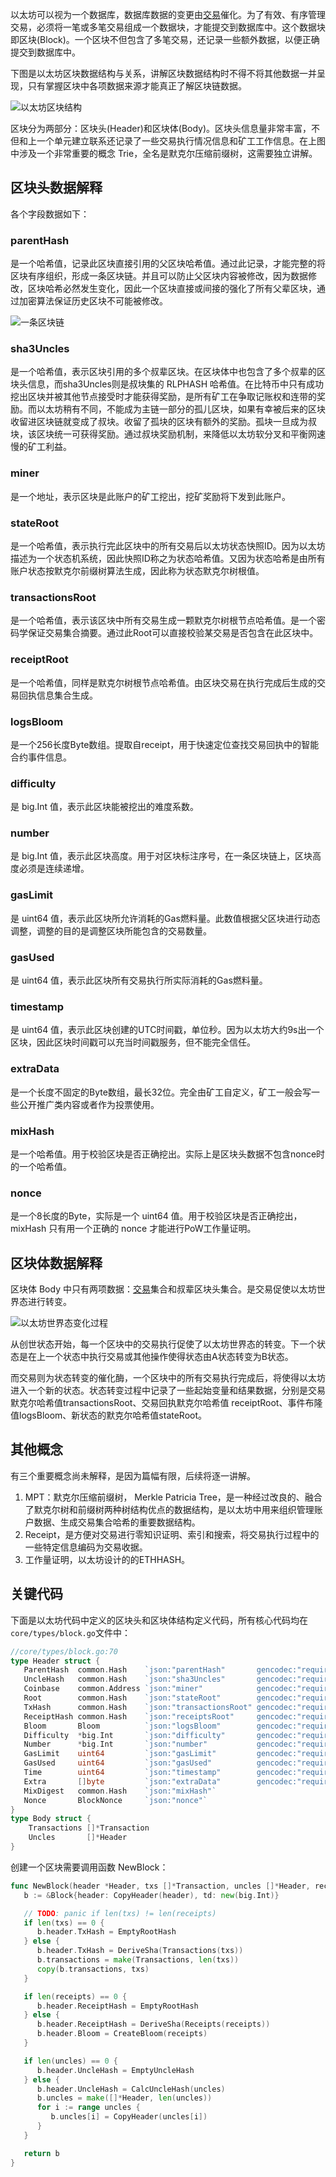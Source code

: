 

以太坊可以视为一个数据库，数据库数据的变更由[交易](./transaction.md)催化。为了有效、有序管理交易，必须将一笔或多笔交易组成一个数据块，才能提交到数据库中。这个数据块即区块(Block)。一个区块不但包含了多笔交易，还记录一些额外数据，以便正确提交到数据库中。

下图是以太坊区块数据结构与关系，讲解区块数据结构时不得不将其他数据一并呈现，只有掌握区块中各项数据来源才能真正了解区块链数据。

![以太坊区块结构](https://img.learnblockchain.cn/2019/05/19_ethereum-full-block-data-struct.png!de)

区块分为两部分：区块头(Header)和区块体(Body)。区块头信息量非常丰富，不但和上一个单元建立联系还记录了一些交易执行情况信息和矿工工作信息。在上图中涉及一个非常重要的概念 Trie，全名是默克尔压缩前缀树，这需要独立讲解。

## 区块头数据解释

各个字段数据如下：

### parentHash

是一个哈希值，记录此区块直接引用的父区块哈希值。通过此记录，才能完整的将区块有序组织，形成一条区块链。并且可以防止父区块内容被修改，因为数据修改，区块哈希必然发生变化，因此一个区块直接或间接的强化了所有父辈区块，通过加密算法保证历史区块不可能被修改。

  ![一条区块链](https://img.learnblockchain.cn/2019/05/19_blockchain1toN.png!de)

### sha3Uncles

是一个哈希值，表示区块引用的多个叔辈区块。在区块体中也包含了多个叔辈的区块头信息，而sha3Uncles则是叔块集的 RLPHASH 哈希值。在比特币中只有成功挖出区块并被其他节点接受时才能获得奖励，是所有矿工在争取记账权和连带的奖励。而以太坊稍有不同，不能成为主链一部分的孤儿区块，如果有幸被后来的区块收留进区块链就变成了叔块。收留了孤块的区块有额外的奖励。孤块一旦成为叔块，该区块统一可获得奖励。通过叔块奖励机制，来降低以太坊软分叉和平衡网速慢的矿工利益。

### miner

是一个地址，表示区块是此账户的矿工挖出，挖矿奖励将下发到此账户。

### stateRoot

是一个哈希值，表示执行完此区块中的所有交易后以太坊状态快照ID。因为以太坊描述为一个状态机系统，因此快照ID称之为状态哈希值。又因为状态哈希是由所有账户状态按默克尔前缀树算法生成，因此称为状态默克尔树根值。

### transactionsRoot

是一个哈希值，表示该区块中所有交易生成一颗默克尔树根节点哈希值。是一个密码学保证交易集合摘要。通过此Root可以直接校验某交易是否包含在此区块中。

### receiptRoot

是一个哈希值，同样是默克尔树根节点哈希值。由区块交易在执行完成后生成的交易回执信息集合生成。

### logsBloom

是一个256长度Byte数组。提取自receipt，用于快速定位查找交易回执中的智能合约事件信息。

### difficulty

是 big.Int 值，表示此区块能被挖出的难度系数。

### number

是 big.Int 值，表示此区块高度。用于对区块标注序号，在一条区块链上，区块高度必须是连续递增。

### gasLimit

是 uint64 值，表示此区块所允许消耗的Gas燃料量。此数值根据父区块进行动态调整，调整的目的是调整区块所能包含的交易数量。

### gasUsed

是 uint64 值，表示此区块所有交易执行所实际消耗的Gas燃料量。

### timestamp

是 uint64 值，表示此区块创建的UTC时间戳，单位秒。因为以太坊大约9s出一个区块，因此区块时间戳可以充当时间戳服务，但不能完全信任。

### extraData

是一个长度不固定的Byte数组，最长32位。完全由矿工自定义，矿工一般会写一些公开推广类内容或者作为投票使用。

### mixHash

是一个哈希值。用于校验区块是否正确挖出。实际上是区块头数据不包含nonce时的一个哈希值。

### nonce

是一个8长度的Byte，实际是一个 uint64 值。用于校验区块是否正确挖出，mixHash 只有用一个正确的 nonce 才能进行PoW工作量证明。

## 区块体数据解释

区块体 Body 中只有两项数据：[交易](./transaction.md)集合和叔辈区块头集合。是交易促使以太坊世界态进行转变。

![以太坊世界态变化过程](https://img.learnblockchain.cn/2019/05/19_ethereum-state-change!de)

从创世状态开始，每一个区块中的交易执行促使了以太坊世界态的转变。下一个状态是在上一个状态中执行交易或其他操作使得状态由A状态转变为B状态。

而交易则为状态转变的催化酶，一个区块中的所有交易执行完成后，将使得以太坊进入一个新的状态。状态转变过程中记录了一些起始变量和结果数据，分别是交易默克尔哈希值transactionsRoot、交易回执默克尔哈希值 receiptRoot、事件布隆值logsBloom、新状态的默克尔哈希值stateRoot。

## 其他概念

有三个重要概念尚未解释，是因为篇幅有限，后续将逐一讲解。

1. MPT：默克尔压缩前缀树， Merkle Patricia Tree，是一种经过改良的、融合了默克尔树和前缀树两种树结构优点的数据结构，是以太坊中用来组织管理账户数据、生成交易集合哈希的重要数据结构。
2. Receipt，是方便对交易进行零知识证明、索引和搜索，将交易执行过程中的一些特定信息编码为交易收据。
3. 工作量证明，以太坊设计的的ETHHASH。

## 关键代码

下面是以太坊代码中定义的区块头和区块体结构定义代码，所有核心代码均在`core/types/block.go`文件中：

```go
//core/types/block.go:70
type Header struct {
   ParentHash  common.Hash    `json:"parentHash"       gencodec:"required"`
   UncleHash   common.Hash    `json:"sha3Uncles"       gencodec:"required"`
   Coinbase    common.Address `json:"miner"            gencodec:"required"`
   Root        common.Hash    `json:"stateRoot"        gencodec:"required"`
   TxHash      common.Hash    `json:"transactionsRoot" gencodec:"required"`
   ReceiptHash common.Hash    `json:"receiptsRoot"     gencodec:"required"`
   Bloom       Bloom          `json:"logsBloom"        gencodec:"required"`
   Difficulty  *big.Int       `json:"difficulty"       gencodec:"required"`
   Number      *big.Int       `json:"number"           gencodec:"required"`
   GasLimit    uint64         `json:"gasLimit"         gencodec:"required"`
   GasUsed     uint64         `json:"gasUsed"          gencodec:"required"`
   Time        uint64         `json:"timestamp"        gencodec:"required"`
   Extra       []byte         `json:"extraData"        gencodec:"required"`
   MixDigest   common.Hash    `json:"mixHash"`
   Nonce       BlockNonce     `json:"nonce"`
}
type Body struct {
	Transactions []*Transaction
	Uncles       []*Header
}
```

创建一个区块需要调用函数 NewBlock：

```go
func NewBlock(header *Header, txs []*Transaction, uncles []*Header, receipts []*Receipt) *Block {
   b := &Block{header: CopyHeader(header), td: new(big.Int)}

   // TODO: panic if len(txs) != len(receipts)
   if len(txs) == 0 {
      b.header.TxHash = EmptyRootHash
   } else {
      b.header.TxHash = DeriveSha(Transactions(txs))
      b.transactions = make(Transactions, len(txs))
      copy(b.transactions, txs)
   }

   if len(receipts) == 0 {
      b.header.ReceiptHash = EmptyRootHash
   } else {
      b.header.ReceiptHash = DeriveSha(Receipts(receipts))
      b.header.Bloom = CreateBloom(receipts)
   }

   if len(uncles) == 0 {
      b.header.UncleHash = EmptyUncleHash
   } else {
      b.header.UncleHash = CalcUncleHash(uncles)
      b.uncles = make([]*Header, len(uncles))
      for i := range uncles {
         b.uncles[i] = CopyHeader(uncles[i])
      }
   }

   return b
}
```